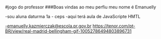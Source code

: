 #jogo do professor
###Boas vindas ao meu perfiu
meu nome é Emanuelly

-sou aluna daturma 1a - ceps
-aqui terá aula de JavaScripte HMTL

-emanuelly.kazmierczak@escola.pr.gov.br
https://tenor.com/pt-BR/view/real-madrid-bellingham-gif-10052786494803896731

